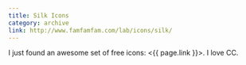 ```yaml
---
title: Silk Icons
category: archive
link: http://www.famfamfam.com/lab/icons/silk/
---
```


I just found an awesome set of free icons:
<{{ page.link }}>. I love CC.
